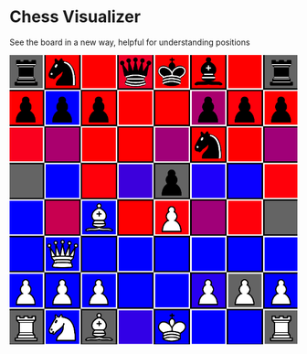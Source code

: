 # Chess Visualizer

See the board in a new way, helpful for understanding positions

![Alt text](assets/image.png)
